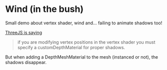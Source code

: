# Wind (in the bush)

Small demo about vertex shader, wind and... failing to animate shadows too!

[ThreeJS is saying](https://threejs.org/docs/?q=object#api/en/core/Object3D.customDepthMaterial)
> if you are modifying vertex positions in the vertex shader you must specify a customDepthMaterial for proper shadows. 

But when adding a DepthMeshMaterial to the mesh (instanced or not), the shadows disappear.
